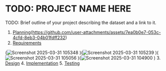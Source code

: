 # TODO: PROJECT NAME HERE

TODO: Brief outline of your project describing the dataset and a link to it.

1. [Planning](https://github.com/user-attachments/files/19534950/Planning.md)(https://github.com/user-attachments/assets/7ea0b0e7-053c-4cfd-8eb3-04b01fdff232)
2. [Requirements](https://github.com/user-attachments/files/19535043/Requriements.md)


(![Screenshot 2025-03-31 105348](https://github.com/user-attachments/assets/694fcff5-6fee-4e64-8af6-3363cb7962c6)
)(![Screenshot 2025-03-31 105239](https://github.com/user-attachments/assets/30994052-e1f2-4b86-ac0a-1f1b3f9230b7)
)(![Screenshot 2025-03-31 105056](https://github.com/user-attachments/assets/bcdf6fb2-2ddb-45db-bace-60a85d3274fd)
)(![Screenshot 2025-03-31 104900](https://github.com/user-attachments/assets/f0555cdb-b468-4821-bffb-dd226bb911df)
)
3. [Design](https://github.com/user-attachments/files/19533475/Design.md)
4. [Implementation](docs/implementation.md)
5. [Testing](docs/testing.md)

